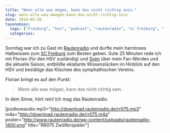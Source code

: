 ```yaml
---
title: "Wenn alle was mögen, kann das nicht richtig sein."
slug: wenn-alle-was-moegen-kann-das-nicht-richtig-sein
date: 2014-03-26
taxonomies:
  tags: ["Freiburg", "hsv", "podcast", "rautenradio", "sc freiburg", "fußball"]
  categories: 
---
```


<p>Sonntag war ich zu Gast im <a href="http://rautenradio.de/">Rautenradio</a> und durfte mein harmloses Halbwissen zum <a href="http://www.scfreiburg.com/">SC Freiburg</a> zum Besten geben. Gute 25 Minuten rede ich mit Florian (für den HSV zuständig) und <a href="https://twitter.com/herzi">Sven</a> über mein Fan-Werden und die aktuelle Saison, entblöße eklatante Wissenslücken im Hinblick auf den HSV und bestätige das Klischee des symphathischen Vereins.

Florian bringt es auf den Punkt:

</p><blockquote>
  Wenn alle was mögen, kann das nicht richtig sein.
</blockquote>

In dem Sinne, hört rein! Ich mag das Rautenradio.

[podloveaudio mp3="http://download.rautenradio.de/rr075.mp3" m4a="http://download.rautenradio.de/rr075.m4a" poster="http://www.rautenradio.de/wp-content/uploads/rautenradio-1400.png" title="RR075 Zwölferspieler"]